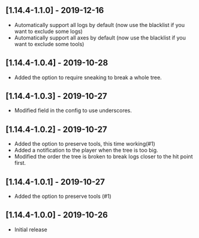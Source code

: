 ## [1.14.4-1.1.0] - 2019-12-16
- Automatically support all logs by default (now use the blacklist if you want to exclude some logs)
- Automatically support all axes by default (now use the blacklist if you want to exclude some tools)

## [1.14.4-1.0.4] - 2019-10-28
- Added the option to require sneaking to break a whole tree.

## [1.14.4-1.0.3] - 2019-10-27
- Modified field in the config to use underscores.

## [1.14.4-1.0.2] - 2019-10-27
- Added the option to preserve tools, this time working(#1)
- Added a notification to the player when the tree is too big.
- Modified the order the tree is broken to break logs closer to the hit point first.

## [1.14.4-1.0.1] - 2019-10-27
- Added the option to preserve tools (#1)

## [1.14.4-1.0.0] - 2019-10-26
- Initial release
